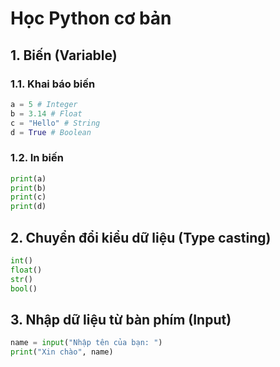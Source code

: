# Học Python cơ bản
## 1. Biến (Variable)
### 1.1. Khai báo biến
```python
a = 5 # Integer
b = 3.14 # Float
c = "Hello" # String
d = True # Boolean
```
### 1.2. In biến
```python
print(a)
print(b)
print(c)
print(d)
```

## 2. Chuyển đổi kiểu dữ liệu (Type casting)
```python
int()
float()
str()
bool()
```

## 3. Nhập dữ liệu từ bàn phím (Input)
```python
name = input("Nhập tên của bạn: ")
print("Xin chào", name)
```


